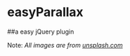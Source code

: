 # easyParallax
##a easy jQuery plugin

Note: *All images are from [unsplash.com](https://unsplash.com)*

